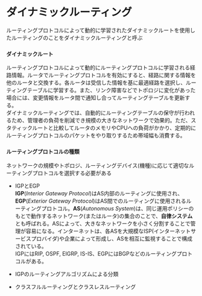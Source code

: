# ダイナミックルーティング
ルーティングプロトコルによって動的に学習されたダイナミックルートを使用したルーティングのことをダイナミックルーティングと呼ぶ

### `ダイナミックルート`
ルーティングプロトコルによって動的にルーティングプロトコルに学習される経路情報。ルータでルーティングプロトコルを有効にすると、経路に関する情報を他のルータと交換する。各ルータは受信した情報を基に最適経路を選択し、ルーティングテーブルに学習する。また、リンク障害などでトポロジに変化があった場合には、変更情報をルータ間で通知し合ってルーティングテーブルを更新する。  
ダイナミックルーティングでは、自動的にルーティングテーブルの保守が行われるため、管理者の負荷を削減でき規模の大きなネットワークで効果的。ただ、スタティックルートと比較してルータのメモリやCPUへの負荷がかかり、定期的にルーティングプロトコルのパケットをやり取りするため帯域幅も消費する。

### `ルーティングプロトコルの種類`
ネットワークの規模やトポロジ、ルーティングデバイス(機種)に応じて適切なルーティングプロトコルを選択する必要がある

- IGPとEGP  
**IGP**(*Interior Gateway Protocol*)はAS内部のルーティングに使用され、**EGP**(*Exterior Gateway Protocol*)はAS間でのルーティングに使用されるルーティングプロトコル。**AS**(*Autonomous System*)は、同じ運用ポリシーのもとで動作するネットワーク(またはルータ)の集合のことで、**自律システム**とも呼ばれる。ASによって、大きなネットワークを小さく分割することで管理が容易になる。インターネットは、各ASを大規模なISP(インターネットサービスプロバイダ)や企業によって形成し、ASを相互に監視することで構成されている。  
IGPにはRIP, OSPF, EIGRP, IS-IS、EGPにはBGPなどのルーティングプロトコルがある。

- IGPのルーティングアルゴリズムによる分類


- クラスフルルーティングとクラスレスルーティング
